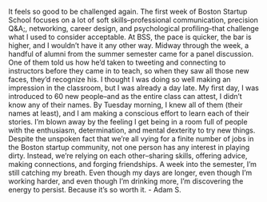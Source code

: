It feels so good to be challenged again. The first week of Boston Startup
School focuses on a lot of soft skills–professional communication, precision
Q&amp;A;, networking, career design, and psychological profiling–that
challenge what I used to consider acceptable. At BSS, the pace is quicker, the
bar is higher, and I wouldn’t have it any other way. Midway through the week,
a handful of alumni from the summer semester came for a panel discussion. One
of them told us how he’d taken to tweeting and connecting to instructors
before they came in to teach, so when they saw all those new faces, they’d
recognize his. I thought I was doing so well making an impression in the
classroom, but I was already a day late. My first day, I was introduced to 60
new people–and as the entire class can attest, I didn’t know any of their
names. By Tuesday morning, I knew all of them (their names at least), and I am
making a conscious effort to learn each of their stories. I’m blown away by
the feeling I get being in a room full of people with the enthusiasm,
determination, and mental dexterity to try new things. Despite the unspoken
fact that we’re all vying for a finite number of jobs in the Boston startup
community, not one person has any interest in playing dirty. Instead, we’re
relying on each other–sharing skills, offering advice, making connections, and
forging friendships. A week into the semester, I’m still catching my breath.
Even though my days are longer, even though I’m working harder, and even
though I’m drinking more, I’m discovering the energy to persist. Because it’s
so worth it. - Adam S.

